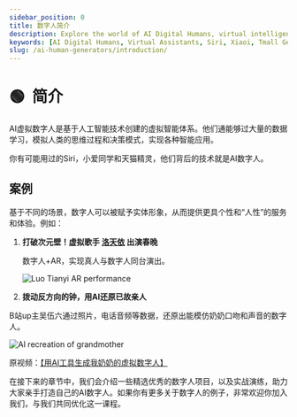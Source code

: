 ```yaml
---
sidebar_position: 0
title: 数字人简介
description: Explore the world of AI Digital Humans, virtual intelligences created using artificial intelligence that simulate human thought processes and decision-making.
keywords: [AI Digital Humans, Virtual Assistants, Siri, Xiaoi, Tmall Genie, AI technology, virtual beings]
slug: /ai-human-generators/introduction/
---
```

# 🟢  简介

AI虚拟数字人是基于人工智能技术创建的虚拟智能体系。他们通能够过大量的数据学习，模拟人类的思维过程和决策模式，实现各种智能应用。

你有可能用过的Siri，小爱同学和天猫精灵，他们背后的技术就是AI数字人。

## 案例

基于不同的场景，数字人可以被赋予实体形象，从而提供更具个性和“人性”的服务和体验。例如：

1. **打破次元壁！虚拟歌手 [洛天依](https://baike.baidu.com/item/%E6%B4%9B%E5%A4%A9%E4%BE%9D/6753346) 出演春晚**
   
    数字人+AR，实现真人与数字人同台演出。
    
    ![Luo Tianyi AR performance](https://cdn.jsdelivr.net/gh/donttal/imgbed/img/78410b2607725889e53520d3cadbac9d.png)
    
2. **拨动反方向的钟，用AI还原已故亲人**

B站up主吴伍六通过照片，电话音频等数据，还原出能模仿奶奶口吻和声音的数字人。

![AI recreation of grandmother](https://cdn.jsdelivr.net/gh/donttal/imgbed/img/ee8837a95c28ba04a37f983cd2941a2f.png)

原视频：[【用AI工具生成我奶奶的虚拟数字人】](https://www.bilibili.com/video/BV1QM411H7xC/)

在接下来的章节中，我们会介绍一些精选优秀的数字人项目，以及实战演练，助力大家亲手打造自己的AI数字人。如果你有更多关于数字人的例子，非常欢迎你加入我们，与我们共同优化这一课程。